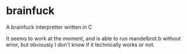 # brainfuck
A brainfuck interpretter written in C

It seems to work at the moment, and is able to run mandelbrot.b without error, but obviously I don't know if it technically works or not.
